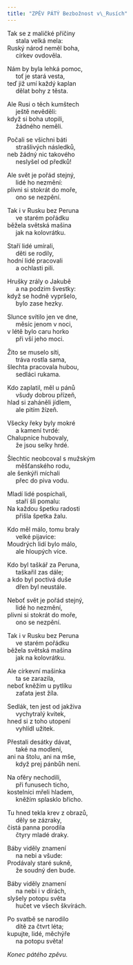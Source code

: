 ```yaml
---
title: "ZPĚV PÁTÝ Bezbožnost v\_Rusích"
---
```


Tak se z maličké příčiny  
     stala velká mela:  
Ruský národ neměl boha,  
     církev ovdověla.

  

Nám by byla lehká pomoc,  
     toť je stará vesta,  
teď již umí každý kaplan  
     dělat bohy z těsta.

  

Ale Rusi o těch kumštech  
     ještě nevěděli:  
když si boha utopili,  
     žádného neměli.

  

Počali se všichni báti  
     strašlivých následků,  
neb žádný nic takového  
     neslyšel od předků!

  

Ale svět je pořád stejný,  
     lidé ho nezmění:  
plivni si stokrát do moře,  
     ono se nezpění.

  

Tak i v Rusku bez Peruna  
     ve starém pořádku  
běžela světská mašina  
     jak na kolovrátku.

  

Staří lidé umírali,  
     děti se rodily,  
hodní lidé pracovali  
     a ochlasti pili.

  

Hrušky zrály o Jakubě  
     a na podzim švestky:  
když se hodně vypršelo,  
     bylo zase hezky.

  

Slunce svítilo jen ve dne,  
     měsíc jenom v noci,  
v létě bylo caru horko  
     při vší jeho moci.

  

Žito se muselo síti,  
     tráva rostla sama,  
šlechta pracovala hubou,  
     sedláci rukama.

  

Kdo zaplatil, měl u pánů  
     všudy dobrou přízeň,  
hlad si zaháněli jídlem,  
     ale pitím žízeň.

  

Všecky řeky byly mokré  
     a kamení tvrdé:  
Chalupnice hubovaly,  
     že jsou selky hrdé.

  

Šlechtic neobcoval s mužským  
     měšťanského rodu,  
ale šenkýři míchali  
     přec do piva vodu.

  

Mladí lidé pospíchali,  
     staří šli pomalu:  
Na každou špetku radosti  
     přišla špetka žalu.

  

Kdo měl málo, tomu braly  
     velké pijavice:  
Moudrých lidí bylo málo,  
     ale hloupých více.

  

Kdo byl taškář za Peruna,  
     taškařil zas dále;  
a kdo byl poctivá duše  
     dřen byl neustále.

  

Neboť svět je pořád stejný,  
     lidé ho nezmění,  
plivni si stokrát do moře,  
     ono se nezpění.

  

Tak i v Rusku bez Peruna  
     ve starém pořádku  
běžela světská mašina  
     jak na kolovrátku.

  

Ale církevní mašinka  
     ta se zarazila,  
neboť kněžím u pytlíku  
     zaťata jest žíla.

  

Sedlák, ten jest od jakživa  
     vychytralý kvítek,  
hned si z toho utopení  
     vyhlídl užitek.

  

Přestali desátky dávat,  
     také na modlení,  
ani na štolu, ani na mše,  
     když prej pánbůh není.

  

Na ofěry nechodili,  
     při funusech ticho,  
kostelníci mřeli hladem,  
     kněžím splasklo břicho.

  

Tu hned tekla krev z obrazů,  
     děly se zázraky,  
čistá panna porodila  
     čtyry mladé draky.

  

Báby viděly znamení  
     na nebi a všude:  
Prodávaly staré sukně,  
     že soudný den bude.

  

Báby viděly znamení  
     na nebi i v dírách,  
slyšely potopu světa  
     hučet ve všech škvírách.

  

Po svatbě se narodilo  
     dítě za čtvrt léta;  
kupujte, lidé, měchýře  
     na potopu světa!

  

_Konec pátého zpěvu._
